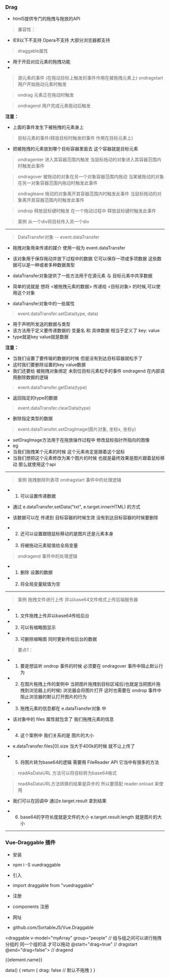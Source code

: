 ### Drag
- html5提供专门的拖拽与拖放的API

> 兼容性：
- IE9以下不支持 Opera不支持 大部分浏览器都支持


> draggable属性
- 用于开启对应元素的拖拽功能
- <div title="拖拽" draggable="true">
<!-- 
  图片和链接默认是可拖动的 不需要 draggable属性
 -->


> 源元素的事件 (在拖动目标上触发的事件作用在被拖拽元素上)
> ondragstart
    用户开始拖动元素时触发

> ondrag
    元素正在拖动时触发

> ondragend
    用户完成元素拖动后触发
<!-- 
    该事件是在目标元素外部触发的
    也就是说 我拖动到一半了 不想拖进去 直接松手的时候触发的事件
 -->

**注意：**
- 上面的事件发生下被拖拽的元素身上


> 目标元素的事件(释放目标时触发的事件 作用在目标元素上)
- 把被拖拽的元素放到哪个目标容器里面去 这个容器就是目标元素

> ondragenter
    进入其容器范围内触发
    当鼠标拖动的对象进入其容器范围内时触发此事件

> ondragover
    被拖动的对象在另一个对象容器范围内拖动
    当某被拖动的对象在另一对象容器范围内拖动时触发此事件
<!-- 
    > evenet.preventDefault()
    - 阻止默认事件方法等执行
    - 在ondragover中一定要执行preventDefault 否则 ondrop事件 不会被触发  ！！！
 -->

> ondragleave
    拖动的对象离开其容器范围内时触发此事件
    当鼠标拖动的对象离开其容器范围内时触发此事件

> ondrop
    释放鼠标键时触发
    在一个拖动过程中 释放鼠标键时触发此事件

<!-- 

      被拖拽              目标对象

    ---------           ---------   
    |       |           |       |
    |       |           |       |
    |       |           |       |
    |       |           |       |
    ---------           ---------

 -->



> 案例 从一个div将目标传入另一个div
<!-- 
    <div class="wrap">
        // 被拖动元素的区域
        <div class="target">
            <ul>
                <li><div draggable="true">1. HTML</div></li>
                <li><div draggable="true">2. JS</div></li>
                <li><div draggable="true">3. Vue</div></li>
                <li><div draggable="true">4. React</div></li></li>
            </ul>
        </div>

        // 目标容器
        <div class="target-wrap">
        </div>
    </div>

---------------------

    // 被拖拽的对象有很多个 获取全部的拖被动元素
        let targets = $(".target ul li div")

    // 目标容器
    let wrap = $(".target-wrap")[0]

    // 在全局定义一个被拖动的元素对象 因为要把当前拖动的元素插入到目标容器 目标容器要使用这个元素
    let targetDom = null;

    // 给所有被拖拽元素绑定 ondragstart 事件
    targets.forEach((item, index) => {
        item.ondragstart = function() {
            // 将被选中的 被拖动元素 赋值给全局变量
            targetDom = this
        }
    })

    // 给目标容器绑定 ondragover事件 在这里首先阻止默认行为 让drop能够起到作用
    wrap.ondragover = function(e) {
        e.preventDefault()
    }

    // 在这里当 被拖拽元素在目标容器内松手的时候 我们就能在下面的事件中监听到
    wrap.ondrop = function() {
        console.log(targetDom)

        // 将当前被拖动的元素 插入到目标对象
        this.appendChild(targetDom)
    }


    function $(el) {
        return document.querySelectorAll(el)
    }
 -->


---------------------


> DataTransfer对象 -- event.dataTransfer
- 拖拽对象用来传递的媒介 使用一般为 event.dataTransfer
- 该对象用于保存拖动并放下过程中的数据 它可以保存一项或多项数据 这些数据可以是一种或者多种数据类型

- dataTransfer对象提供了一些方法用于在源元素 与 目标元素中共享数据
- 简单的说就是 想将 <被拖拽元素的数据> 传递给 <目标对象> 的时候,可以使用这个对象


- dataTransfer对象中的一些属性
<!-- 
    e.dataTransfet.files
        通过该对象能够获取到拖拽文件的类型
        比如我们是上传图片我们就能从这个 files 属性中得到上传图片的信息 它是一个数组

        files[0]
            lastModified: 1636690826904
            lastModifiedDate: Fri Nov 12 2021 13:20:26 GMT+0900 (日本標準時) {}
            name: "51636690825_.pic_hd.jpg"
            size: 18267
            type: "image/jpeg"
            webkitRelativePath: ""

    e.dataTransfet.items

    e.dataTransfet.types
 -->



>  event.dataTransfer.setData(type, data)
- 用于声明所发送的数据与类型
- 该方法用于定义要传递数据的 变量名 和 具体数据 相当于定义了 key: value
- type就是key value就是数据
<!-- 
    比如我们传递个 name: "sam"
    event.dataTransfer.setData("name", "sam")
    e.dataTransfer.setData("txt", e.target.innerHTML)

    获取数据的时候 就要通过指定的type值
    event.dataTransfer.getData("name")
 -->

**注意：**
- 当我们设置了要传输的数据的时候 但是没有到达目标容器就松手了
- 这时我们要删除设置的key value数据
- 我们还要给 被拖拽对象绑定 未到位目标元素松手的事件 ondragend 在内部调用删除数据的逻辑


> event.dataTransfer.getData(type)
- 返回指定的type的数据

> event.dataTransfer.clearData(type)
- 删除指定类型的数据

> event.dataTransfet.setDragImage(图片对象, 坐标x, 坐标y)
- setDragImage方法用于在拖放操作过程中 修改鼠标指针所指向的图像
- eg
- 当我们拖拽某个元素的时候 这个元素肯定是跟着这个鼠标 
- 当我们想把这个元素修改为某个图片的时候 也就是最终效果是图片跟着鼠标移动 那么就使用这个api
<!-- 
    第一个参数不能直接写路径 要使用图片对象
    let img = new Image()
    img.src = "./xxx"
    event.dataTransfet.setDragImage(img, 坐标x, 坐标y)

    再进行拖拽的时候就会显示一张图片在跟随鼠标
 -->

---------------------

> 案例 拖拽删除列表项
> ondragstart 事件中的处理逻辑
- 1. 可以设置传递数据
- 通过 e.dataTransfer.setData("txt", e.target.innerHTML) 的方式
- 该数据可以在 传递到 目标容器的时候生效 没有到达目标容器的时候要删除

- 2. 还可以设置跟随鼠标移动的是图片还是元素本身
- 3. 将被拖动元素赋值给全局变量


> ondragend 事件中的处理逻辑
- 1. 删除 设置的数据
- 2. 将全局变量赋值为空

<!-- 
    // 1. 找到所有可拖拽的对象
    let targets = $(".target ul li div")

    // 2. 目标容器 (垃圾箱)
    let wrap = $(".target-wrap")[0]

    // 在全局定义一个被拖动的元素对象 其它的地方要使用
    let targetDom = null;

    // 给所有被拖拽元素绑定 ondragstart 事件
    targets.forEach((item, index) => {

        item.ondragstart = function(e) {
            // 当我们想在 被拖拽元素 和 目标元素之间传递数据的时候 我们可以使用 事件对象身上的 dataTransfer 对象身上的方法
            
            // 首先先定义 我们要传递数据的变量名 和 具体数据
            // e.dataTransfer.setData 方法用于定义 key value

            e.dataTransfer.setData("txt", e.target.innerHTML)
            let msg = e.dataTransfer.getData("txt")
            console.log(msg)

            // 我们还可以设置 图片代替元素本身跟随鼠标移动的效果
            let img = new Image()
            img.src = "./img/51636690825_.pic_hd.jpg"
            e.dataTransfer.setDragImage(img, 0, 0)

            // 当我们开始拖拽一个元素的时候 就把这个元素赋值给全局变量
            targetDom = this
        }

        // 当 被拖拽元素 未到达目标容器的情况下 我们要清楚我们定义的要传输的数据
        item.ondragend = function(e) {
            e.dataTransfer.clearData("txt")

            // 当我们未到达目标容器的时候 就想全局变量置为空
            targetDom = null
        }
    })

    


    // 目标容器对象 我们要监听什么事件呢？
    // 比如一进入目标容器事件 垃圾箱就换个背景 我们就可以监听 ondragenter 事件

    wrap.ondragenter = function(e) {
        this.style.backgroundColor = "pink"
    }


    // 给目标容器绑定 ondragover事件 在这里首先阻止默认行为 让drop能够起到作用
    wrap.ondragover = function(e) {
        e.preventDefault()
    }

    // 当目标元素进入到垃圾箱后我们要进行删除的操作
    wrap.ondrop = function(e) {

        // 这里我们判断一下是不是有目标元素的存在
        if(targetDom) {
            let msg = e.dataTransfer.getData("txt")
            $(".info")[0].innerHTML = msg + "被删除了"
            】
            // 或者先找到该节点的父亲再删除
            targetDom.remove()
            // targetDom.preventNode.removeChild(targetDom)
        }
        this.style.backgroundColor = ""
    } 

    
    function $(el) {
        return document.querySelectorAll(el)
    }
 -->

---------------------

> 案例 拖拽文件进行上传 并以base64文件格式上传后端服务器
- 1. 文件拖拽上传并以base64传给后台
- 2. 可以有缩略图显示
- 3. 可删除缩略图 同时更新传给后台的数据


> 要点1：
- 1. 要是想监听 ondrop 事件的时候 必须要在 ondragover 事件中阻止默认行为
- 2. 在图片拖拽上传的案例中 当把图片拖拽到目标区域后(也就是当把图片拖拽到浏览器上的时候) 浏览器会将图片打开 这时也需要在 ondrop 事件中阻止浏览器的默认打开图片的行为

- 3. 拖拽元素的信息都在 e.dataTransfer对象 中
- 该对象中的 files 属性就包含了 我们拖拽元素的信息
<!-- 
    e.dataTransfet.files
        通过该对象能够获取到拖拽文件的类型
        比如我们是上传图片我们就能从这个 files 属性中得到上传图片的信息 它是一个数组

        files[0]
            lastModified: 1636690826904
            lastModifiedDate: Fri Nov 12 2021 13:20:26 GMT+0900 (日本標準時) {}
            name: "51636690825_.pic_hd.jpg"
            size: 18267
            type: "image/jpeg"
            webkitRelativePath: ""
 -->

- 4. 这个案例中 我们关系的是 图片的大小 
- e.dataTransfer.files[0].size 当大于400k的时候 就不让上传了

- 5. 将图片转为base64的逻辑 需要用 FileReader API 它当中有很多的方法
> readAsDataURL 方法可以将目标转为base64格式
<!-- 
    readAsArrayBuffer
            可以做缓存 缓存数据

    readAsBinaryString

    readAsDataURL
            通过这个方法将图片转换为base64

    readAsText
    readAsState
 -->

> readAsDataURL方法转换的结果是异步的 所以要搭配 reader.onload 来使用
- 我们可以在回调中 通过e.target.result 拿到结果


- 6. base64的字符长度就是文件的大小 e.target.result.length 就是图片的大小

<!-- 
<div class="main">
    <div class="upload-area">
        或者将文件拖动到此处
    </div>
    <button id="btn">上传</button>
</div>
<ul class="preview"></ul>

<script>
    // 目标对象 也就是上传区域
    let wrap = $(".upload-area")[0]

    // 以数组的形式 需要给到后台的图片数据 当点击上传按钮的时候 要使用的数据
    let allBaseImage = []

    // 定义允许上传最大图片的尺寸 超过400k上传失败 我们可以跟base64字符串的长度进行对比
    let allowImgFileSize = 1024 * 400

    let preview = $(".preview")[0]

    // 因为图片都在文件夹里面所以不用监听被拖拽元素的一系列方法 
    但是需要监听目标容器身上的事件 比如当图片在目标容器上放下的时候
    wrap.ondragover = function(e) {
        e.preventDefault()
    }

    // 主要的逻辑就在这个在目标容器内放下被拖拽元素的时候触发的事件里
    wrap.ondrop = function(e) {

        // 当我们把一个图片拖动到浏览器上的时候 
        效果会是图片在浏览器上打开 这也是默认行为要阻止
        e.preventDefault()

        // e.dataTransfer就是拖拽元素的信息对象
        // console.log(e.dataTransfer)

        // e.dataTransfer的files属性 是我们拖动元素的信息
        // console.log(e.dataTransfer.files)

        // 我们要将图片转为base64格式 首先要拿到所有的上传图片 多个文件
        let imgFiles = e.dataTransfer.files

        // 转换成base64
        transferDataToBase64(imgFiles)
    }


    // 转为base64的逻辑
    function transferDataToBase64(files) {
        // console.log(typeof files)  // 对象 所以不能使用forEach

        for(let i=0; i<files.length; i++) {
            let img = files[i]
            // 使用FileReader将文件转为base64格式
            let reader = new FileReader()
            reader.readAsDataURL(img)

            // reader对象的操作是异步的 不能马上得到结果 所以使用onload事件
            reader.onload = function(e) {

                // 通过e.target.result得到转换的结果
                let base64Img = e.target.result

                // 在往 allBaseImage数组里push之前 我们还要对其进行判断
                // 判断数组中是否已经包含了该图片

                // 还可以使用 includes 方法 我们先获取index 
                如果不等于-1说明数组中已存在该图片
                let index = allBaseImage.indexOf(base64Img)

                if(index != -1) {
                    return
                }

                // 我们还要判断该图片转换后结果的大小 超过400k就不让上传了
                // 这里注意当我们将图片转为base64格式后 会是一堆的字符 
                该字符的长度越长代表图片越大 同时该字符的长度也是图片的大小
                // e.target.result.length 就是图片的大小

                if(base64Img.length > allowImgFileSize) {
                    alert("图片上传失败 尺寸不符")
                    return
                }
                // 都没有问题推到数组里面去
                allBaseImage.push(base64Img)

                // 文件解析成base64后 在缩略图区域展示图片
                let str = `
                    <li><img src="${base64Img}"><i class="close">x</li>
                `
                // 因为有很多的图片都要放入ul中 所以我们要用 +=
                preview.innerHTML += str
            }
        }
    }

    // 监听缩略图的删除事件 因为 x 是后面动态添加的 所以这里要使用事件委托
    preview.onclick = function(e) {
        if(e.target.className == "close") {
            // 如果点击的是x的话 我们要进行删除逻辑 我们怎么能找到对应的图片呢？ 这里是用过 e.target 就是x 找到它前一个兄弟 就是对应的图片
            let thisImg = e.target.previousElementSibling
            // console.log(thisImg)
            
            // 更新数组中的数据
            // 在数组中还要删除图片 那我是不是要知道 我现在的这张图片在数组中的位置
            let imgIndex = allBaseImage.indexOf(thisImg)
            allBaseImage.splice(imgIndex, 1)

            // 删除li标签
            e.target.parentNode.remove()
        }
    }

    function $(el) {
        return document.querySelectorAll(el)
    }
</script>
 -->


---------------------

### Vue-Draggable 插件
- 安装 
- npm i -S vuedraggable

- 引入
- import draggable from "vuedraggable"

- 注册
- components 注册

- 网址
- github.com/SortableJS/Vue.Draggable


<draggable 
    v-model="myArray" 
    group="people"          // 组与组之间可以进行拖拽分组的 同一个组的话 才可以拖动
    @start="drag=true"      // dragstart
    @end="drag=false">      // dragend

   <div v-for="element in myArray" 
    :key="element.id">
    {{element.name}}
    </div>
</draggable>

data() {
    return {
        drag: false     // 默认不拖拽
    }
}

